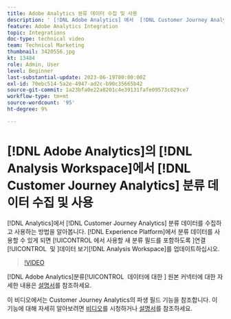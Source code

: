 ```yaml
---
title: Adobe Analytics 분류 데이터 수집 및 사용
description: ' [!DNL Adobe Analytics] 에서  [!DNL Customer Journey Analytics]분류 데이터를 수집 및 사용하는 방법을 알아봅니다.'
feature: Adobe Analytics Integration
topic: Integrations
doc-type: technical video
team: Technical Marketing
thumbnail: 3420556.jpg
kt: 13484
role: Admin, User
level: Beginner
last-substantial-update: 2023-06-19T00:00:00Z
exl-id: 70ebc514-5a2e-4947-ad2c-b90c35665b42
source-git-commit: 1a23bfa0e22a8201c4e39131fafe09573c829ce7
workflow-type: tm+mt
source-wordcount: '95'
ht-degree: 9%

---
```


# [!DNL Adobe Analytics]의 [!DNL Analysis Workspace]에서 [!DNL Customer Journey Analytics] 분류 데이터 수집 및 사용

[!DNL Analytics]에서 [!DNL Customer Journey Analytics] 분류 데이터를 수집하고 사용하는 방법을 알아봅니다. [!DNL Experience Platform]에서 분류 데이터를 사용할 수 있게 되면 [!UICONTROL 에서 사용할 새 분류 필드를 포함하도록 &#x200B;]연결[!UICONTROL &#x200B; 및 &#x200B;]데이터 보기[!DNL Analysis Workspace]를 업데이트하십시오. 

>[!VIDEO](https://video.tv.adobe.com/v/3423686/?quality=12&learn=on&captions=kor)

[!DNL Adobe Analytics]분류[!UICONTROL &#x200B; 데이터에 대한 &#x200B;] 원본 커넥터에 대한 자세한 내용은 [설명서](https://experienceleague.adobe.com/docs/experience-platform/sources/ui-tutorials/create/adobe-applications/classifications.html?lang=ko)를 참조하세요.

이 비디오에서는 Customer Journey Analytics의 파생 필드 기능을 참조합니다. 이 기능에 대해 자세히 알아보려면 [비디오](https://experienceleague.adobe.com/docs/customer-journey-analytics-learn/tutorials/data-views/derived-fields-in-cja.html?lang=ko)를 시청하거나 [설명서](https://experienceleague.adobe.com/docs/analytics-platform/using/cja-dataviews/derived-fields.html?lang=ko)를 참조하세요.
